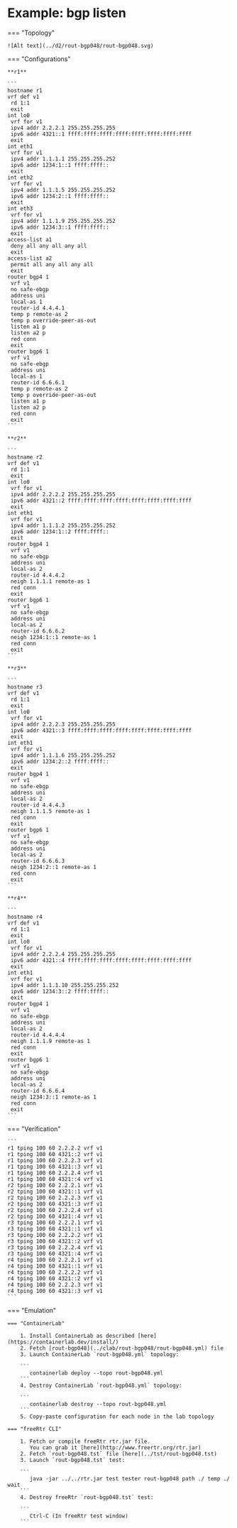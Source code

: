 # Example: bgp listen

=== "Topology"

    ![Alt text](../d2/rout-bgp048/rout-bgp048.svg)

=== "Configurations"

    **r1**

    ```
    hostname r1
    vrf def v1
     rd 1:1
     exit
    int lo0
     vrf for v1
     ipv4 addr 2.2.2.1 255.255.255.255
     ipv6 addr 4321::1 ffff:ffff:ffff:ffff:ffff:ffff:ffff:ffff
     exit
    int eth1
     vrf for v1
     ipv4 addr 1.1.1.1 255.255.255.252
     ipv6 addr 1234:1::1 ffff:ffff::
     exit
    int eth2
     vrf for v1
     ipv4 addr 1.1.1.5 255.255.255.252
     ipv6 addr 1234:2::1 ffff:ffff::
     exit
    int eth3
     vrf for v1
     ipv4 addr 1.1.1.9 255.255.255.252
     ipv6 addr 1234:3::1 ffff:ffff::
     exit
    access-list a1
     deny all any all any all
     exit
    access-list a2
     permit all any all any all
     exit
    router bgp4 1
     vrf v1
     no safe-ebgp
     address uni
     local-as 1
     router-id 4.4.4.1
     temp p remote-as 2
     temp p override-peer-as-out
     listen a1 p
     listen a2 p
     red conn
     exit
    router bgp6 1
     vrf v1
     no safe-ebgp
     address uni
     local-as 1
     router-id 6.6.6.1
     temp p remote-as 2
     temp p override-peer-as-out
     listen a1 p
     listen a2 p
     red conn
     exit
    ```

    **r2**

    ```
    hostname r2
    vrf def v1
     rd 1:1
     exit
    int lo0
     vrf for v1
     ipv4 addr 2.2.2.2 255.255.255.255
     ipv6 addr 4321::2 ffff:ffff:ffff:ffff:ffff:ffff:ffff:ffff
     exit
    int eth1
     vrf for v1
     ipv4 addr 1.1.1.2 255.255.255.252
     ipv6 addr 1234:1::2 ffff:ffff::
     exit
    router bgp4 1
     vrf v1
     no safe-ebgp
     address uni
     local-as 2
     router-id 4.4.4.2
     neigh 1.1.1.1 remote-as 1
     red conn
     exit
    router bgp6 1
     vrf v1
     no safe-ebgp
     address uni
     local-as 2
     router-id 6.6.6.2
     neigh 1234:1::1 remote-as 1
     red conn
     exit
    ```

    **r3**

    ```
    hostname r3
    vrf def v1
     rd 1:1
     exit
    int lo0
     vrf for v1
     ipv4 addr 2.2.2.3 255.255.255.255
     ipv6 addr 4321::3 ffff:ffff:ffff:ffff:ffff:ffff:ffff:ffff
     exit
    int eth1
     vrf for v1
     ipv4 addr 1.1.1.6 255.255.255.252
     ipv6 addr 1234:2::2 ffff:ffff::
     exit
    router bgp4 1
     vrf v1
     no safe-ebgp
     address uni
     local-as 2
     router-id 4.4.4.3
     neigh 1.1.1.5 remote-as 1
     red conn
     exit
    router bgp6 1
     vrf v1
     no safe-ebgp
     address uni
     local-as 2
     router-id 6.6.6.3
     neigh 1234:2::1 remote-as 1
     red conn
     exit
    ```

    **r4**

    ```
    hostname r4
    vrf def v1
     rd 1:1
     exit
    int lo0
     vrf for v1
     ipv4 addr 2.2.2.4 255.255.255.255
     ipv6 addr 4321::4 ffff:ffff:ffff:ffff:ffff:ffff:ffff:ffff
     exit
    int eth1
     vrf for v1
     ipv4 addr 1.1.1.10 255.255.255.252
     ipv6 addr 1234:3::2 ffff:ffff::
     exit
    router bgp4 1
     vrf v1
     no safe-ebgp
     address uni
     local-as 2
     router-id 4.4.4.4
     neigh 1.1.1.9 remote-as 1
     red conn
     exit
    router bgp6 1
     vrf v1
     no safe-ebgp
     address uni
     local-as 2
     router-id 6.6.6.4
     neigh 1234:3::1 remote-as 1
     red conn
     exit
    ```

=== "Verification"

    ```
    r1 tping 100 60 2.2.2.2 vrf v1
    r1 tping 100 60 4321::2 vrf v1
    r1 tping 100 60 2.2.2.3 vrf v1
    r1 tping 100 60 4321::3 vrf v1
    r1 tping 100 60 2.2.2.4 vrf v1
    r1 tping 100 60 4321::4 vrf v1
    r2 tping 100 60 2.2.2.1 vrf v1
    r2 tping 100 60 4321::1 vrf v1
    r2 tping 100 60 2.2.2.3 vrf v1
    r2 tping 100 60 4321::3 vrf v1
    r2 tping 100 60 2.2.2.4 vrf v1
    r2 tping 100 60 4321::4 vrf v1
    r3 tping 100 60 2.2.2.1 vrf v1
    r3 tping 100 60 4321::1 vrf v1
    r3 tping 100 60 2.2.2.2 vrf v1
    r3 tping 100 60 4321::2 vrf v1
    r3 tping 100 60 2.2.2.4 vrf v1
    r3 tping 100 60 4321::4 vrf v1
    r4 tping 100 60 2.2.2.1 vrf v1
    r4 tping 100 60 4321::1 vrf v1
    r4 tping 100 60 2.2.2.2 vrf v1
    r4 tping 100 60 4321::2 vrf v1
    r4 tping 100 60 2.2.2.3 vrf v1
    r4 tping 100 60 4321::3 vrf v1
    ```

=== "Emulation"

    === "ContainerLab"

        1. Install ContainerLab as described [here](https://containerlab.dev/install/)  
        2. Fetch [rout-bgp048](../clab/rout-bgp048/rout-bgp048.yml) file  
        3. Launch ContainerLab `rout-bgp048.yml` topology:  

        ```
           containerlab deploy --topo rout-bgp048.yml  
        ```
        4. Destroy ContainerLab `rout-bgp048.yml` topology:  

        ```
           containerlab destroy --topo rout-bgp048.yml  
        ```
        5. Copy-paste configuration for each node in the lab topology

    === "freeRtr CLI"

        1. Fetch or compile freeRtr rtr.jar file.  
           You can grab it [here](http://www.freertr.org/rtr.jar)  
        2. Fetch `rout-bgp048.tst` file [here](../tst/rout-bgp048.tst)  
        3. Launch `rout-bgp048.tst` test:  

        ```
           java -jar ../../rtr.jar test tester rout-bgp048 path ./ temp ./ wait
        ```
        4. Destroy freeRtr `rout-bgp048.tst` test:  

        ```
           Ctrl-C (In freeRtr test window)
        ```

